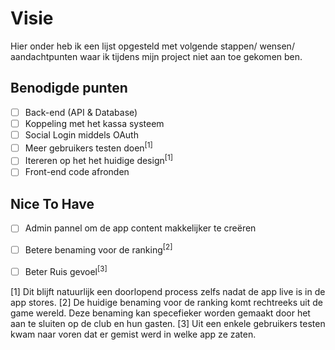 # Visie

Hier onder heb ik een lijst opgesteld met volgende stappen/ wensen/ aandachtpunten waar ik tijdens mijn project niet aan toe gekomen ben.

## Benodigde punten
- [ ] Back-end (API & Database)
- [ ] Koppeling met het kassa systeem
- [ ] Social Login middels OAuth
- [ ] Meer gebruikers testen doen<sup>[1]</sup>
- [ ] Itereren op het het huidige design<sup>[1]</sup>
- [ ] Front-end code afronden

## Nice To Have
- [ ] Admin pannel om de app content makkelijker te creëren
- [ ] Betere benaming voor de ranking<sup>[2]</sup>
- [ ] Beter Ruis gevoel<sup>[3]</sup>


[1] Dit blijft natuurlijk een doorlopend process zelfs nadat de app live is in de app stores.
[2] De huidige benaming voor de ranking komt rechtreeks uit de game wereld. Deze benaming kan specefieker worden gemaakt door het aan te sluiten op de club en hun gasten.
[3] Uit een enkele gebruikers testen kwam naar voren dat er gemist werd in welke app ze zaten.
